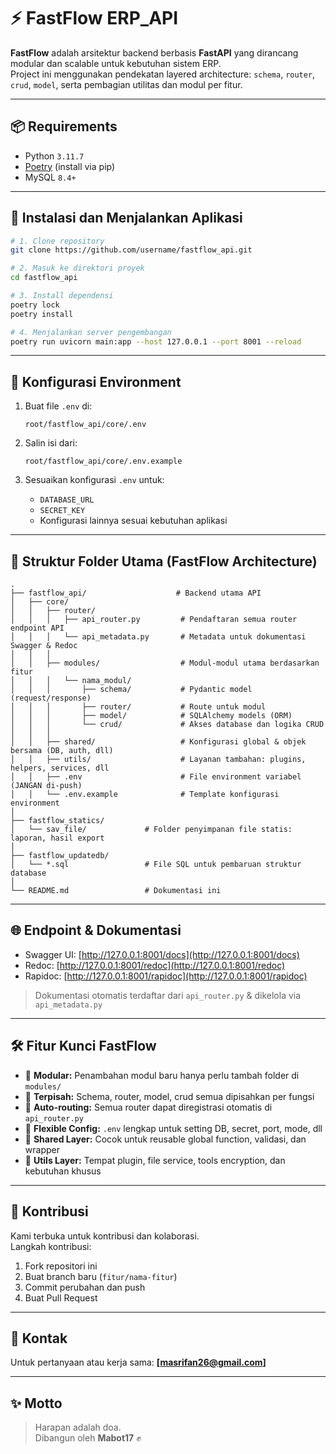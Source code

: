 # ⚡ FastFlow ERP_API

**FastFlow** adalah arsitektur backend berbasis **FastAPI** yang dirancang modular dan scalable untuk kebutuhan sistem ERP.  
Project ini menggunakan pendekatan layered architecture: `schema`, `router`, `crud`, `model`, serta pembagian utilitas dan modul per fitur.

---

## 📦 Requirements

- Python `3.11.7`
- [Poetry](https://python-poetry.org/) (install via pip)
- MySQL `8.4+`

---

## 🔧 Instalasi dan Menjalankan Aplikasi

```bash
# 1. Clone repository
git clone https://github.com/username/fastflow_api.git

# 2. Masuk ke direktori proyek
cd fastflow_api

# 3. Install dependensi
poetry lock
poetry install

# 4. Menjalankan server pengembangan
poetry run uvicorn main:app --host 127.0.0.1 --port 8001 --reload
```

---

## 🔐 Konfigurasi Environment

1. Buat file `.env` di:
   ```
   root/fastflow_api/core/.env
   ```

2. Salin isi dari:
   ```
   root/fastflow_api/core/.env.example
   ```

3. Sesuaikan konfigurasi `.env` untuk:
   - `DATABASE_URL`
   - `SECRET_KEY`
   - Konfigurasi lainnya sesuai kebutuhan aplikasi

---

## 🧩 Struktur Folder Utama (FastFlow Architecture)

```plaintext
.
├── fastflow_api/                    # Backend utama API
│   ├── core/
│   │   ├── router/
│   │   │   ├── api_router.py         # Pendaftaran semua router endpoint API
│   │   │   └── api_metadata.py       # Metadata untuk dokumentasi Swagger & Redoc
│   │   │
│   │   ├── modules/                  # Modul-modul utama berdasarkan fitur
│   │   │   └── nama_modul/
│   │   │       ├── schema/           # Pydantic model (request/response)
│   │   │       ├── router/           # Route untuk modul
│   │   │       ├── model/            # SQLAlchemy models (ORM)
│   │   │       └── crud/             # Akses database dan logika CRUD
│   │   │
│   │   ├── shared/                   # Konfigurasi global & objek bersama (DB, auth, dll)
│   │   ├── utils/                    # Layanan tambahan: plugins, helpers, services, dll
│   │   ├── .env                      # File environment variabel (JANGAN di-push)
│   │   └── .env.example              # Template konfigurasi environment
│
├── fastflow_statics/
│   └── sav_file/             # Folder penyimpanan file statis: laporan, hasil export
│
├── fastflow_updatedb/
│   └── *.sql                 # File SQL untuk pembaruan struktur database
│
└── README.md                 # Dokumentasi ini
```

---

## 🌐 Endpoint & Dokumentasi

- Swagger UI: [http://127.0.0.1:8001/docs](http://127.0.0.1:8001/docs)
- Redoc: [http://127.0.0.1:8001/redoc](http://127.0.0.1:8001/redoc)
- Rapidoc: [http://127.0.0.1:8001/rapidoc](http://127.0.0.1:8001/rapidoc)

> Dokumentasi otomatis terdaftar dari `api_router.py` & dikelola via `api_metadata.py`

---

## 🛠️ Fitur Kunci FastFlow

- 🔁 **Modular:** Penambahan modul baru hanya perlu tambah folder di `modules/`
- 🧱 **Terpisah:** Schema, router, model, crud semua dipisahkan per fungsi
- 🔄 **Auto-routing:** Semua router dapat diregistrasi otomatis di `api_router.py`
- 🔐 **Flexible Config:** `.env` lengkap untuk setting DB, secret, port, mode, dll
- 🧩 **Shared Layer:** Cocok untuk reusable global function, validasi, dan wrapper
- 🔧 **Utils Layer:** Tempat plugin, file service, tools encryption, dan kebutuhan khusus

---

## 🤝 Kontribusi

Kami terbuka untuk kontribusi dan kolaborasi.  
Langkah kontribusi:

1. Fork repositori ini
2. Buat branch baru (`fitur/nama-fitur`)
3. Commit perubahan dan push
4. Buat Pull Request

---

## 💬 Kontak

Untuk pertanyaan atau kerja sama: **[masrifan26@gmail.com]**

---

## ✨ Motto

> Harapan adalah doa.  
> Dibangun oleh **Mabot17** ✊